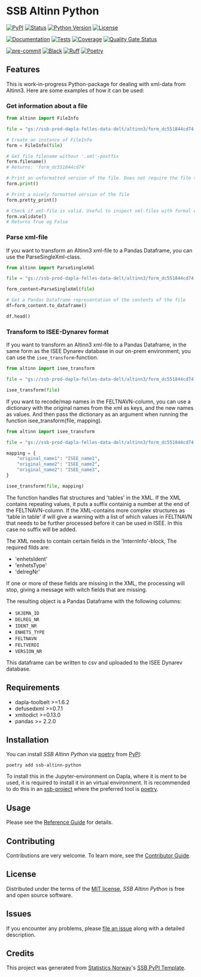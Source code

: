 # SSB Altinn Python

[![PyPI](https://img.shields.io/pypi/v/ssb-altinn-python.svg)][pypi status]
[![Status](https://img.shields.io/pypi/status/ssb-altinn-python.svg)][pypi status]
[![Python Version](https://img.shields.io/pypi/pyversions/ssb-altinn-python)][pypi status]
[![License](https://img.shields.io/pypi/l/ssb-altinn-python)][license]

[![Documentation](https://github.com/statisticsnorway/ssb-altinn-python/actions/workflows/docs.yml/badge.svg)][documentation]
[![Tests](https://github.com/statisticsnorway/ssb-altinn-python/actions/workflows/tests.yml/badge.svg)][tests]
[![Coverage](https://sonarcloud.io/api/project_badges/measure?project=statisticsnorway_ssb-altinn-python&metric=coverage)][sonarcov]
[![Quality Gate Status](https://sonarcloud.io/api/project_badges/measure?project=statisticsnorway_ssb-altinn-python&metric=alert_status)][sonarquality]

[![pre-commit](https://img.shields.io/badge/pre--commit-enabled-brightgreen?logo=pre-commit&logoColor=white)][pre-commit]
[![Black](https://img.shields.io/badge/code%20style-black-000000.svg)][black]
[![Ruff](https://img.shields.io/endpoint?url=https://raw.githubusercontent.com/astral-sh/ruff/main/assets/badge/v2.json)](https://github.com/astral-sh/ruff)
[![Poetry](https://img.shields.io/endpoint?url=https://python-poetry.org/badge/v0.json)][poetry]

[pypi status]: https://pypi.org/project/ssb-altinn-python/
[documentation]: https://statisticsnorway.github.io/ssb-altinn-python
[tests]: https://github.com/statisticsnorway/ssb-altinn-python/actions?workflow=Tests

[sonarcov]: https://sonarcloud.io/summary/overall?id=statisticsnorway_ssb-altinn-python
[sonarquality]: https://sonarcloud.io/summary/overall?id=statisticsnorway_ssb-altinn-python
[pre-commit]: https://github.com/pre-commit/pre-commit
[black]: https://github.com/psf/black
[poetry]: https://python-poetry.org/

## Features

This is work-in-progress Python-package for dealing with xml-data from Altinn3. Here are some examples of how it can be used:

### Get information about a file

```python
from altinn import FileInfo

file = "gs://ssb-prod-dapla-felles-data-delt/altinn3/form_dc551844cd74.xml"

# Create an instance of FileInfo
form = FileInfo(file)

# Get file filename without '.xml'-postfix
form.filename()
# Returns: 'form_dc551844cd74'

# Print an unformatted version of the file. Does not require the file to be parseable by an xml-library. Useful for inspecting unvalid xml-files.
form.print()

# Print a nicely formatted version of the file
form.pretty_print()

# Check if xml-file is valid. Useful to inspect xml-files with formal errors in the xml-schema.
form.validate()
# Returns True og False
```

### Parse xml-file

If you want to transform an Altinn3 xml-file to a Pandas Dataframe, you can use the ParseSingleXml-class.

```python
from altinn import ParseSingleXml

file = "gs://ssb-prod-dapla-felles-data-delt/altinn3/form_dc551844cd74.xml"

form_content=ParseSingleXml(file)

# Get a Pandas Dataframe representation of the contents of the file
df=form_content.to_dataframe()

df.head()
```

### Transform to ISEE-Dynarev format

If you want to transform an Altinn3 xml-file to a Pandas Dataframe, in the same form as the ISEE Dynarev database in our on-prem environment, you can use the `isee_transform`-function.

```python
from altinn import isee_transform

file = "gs://ssb-prod-dapla-felles-data-delt/altinn3/form_dc551844cd74.xml"

isee_transform(file)
```

If you want to recode/map names in the FELTNAVN-column, you can use a dictionary with the original names from the xml as keys, and the new names as values. And then pass the dictionary as an argument when running the function isee_transform(file, mapping).

```python
from altinn import isee_transform

file = "gs://ssb-prod-dapla-felles-data-delt/altinn3/form_dc551844cd74.xml"

mapping = {
    "original_name1": "ISEE_name1",
    "original_name2": "ISEE_name2",
    "original_name2": "ISEE_name3",
}

isee_transform(file, mapping)
```
The function handles flat structures and 'tables' in the XML. If the XML contains repeating values, it puts a suffix containig a number at the end of the FELTNAVN-column. If the XML-contains more complex structures as 'table in table' if will give a warning with a list of which values in FELTNAVN that needs to be further processed before it can be used in ISEE. In this case no suffix will be added.

The XML needs to contain certain fields in the 'InternInfo'-block, The required filds are:
- 'enhetsIdent'
- 'enhetsType'
- 'delregNr'

If one or more of these fields are missing in the XML, the processing will stop, giving a message with witch fields that are missing.


The resulting object is a Pandas Dataframe with the following columns:

- `SKJEMA_ID`
- `DELREG_NR`
- `IDENT_NR`
- `ENHETS_TYPE`
- `FELTNAVN`
- `FELTVERDI`
- `VERSION_NR`

This dataframe can be written to csv and uploaded to the ISEE Dynarev database.

## Requirements

- dapla-toolbelt >=1.6.2
- defusedxml >=0.7.1
- xmltodict >=0.13.0
- pandas >= 2.2.0

## Installation

You can install _SSB Altinn Python_ via [poetry] from [PyPI]:

```console
poetry add ssb-altinn-python
```

To install this in the Jupyter-environment on Dapla, where it is ment to be used, it is required to install it in an virtual environment. It is recommended to do this in an [ssb-project](https://manual.dapla.ssb.no/jobbe-med-kode.html) where the preferred tool is [poetry](https://python-poetry.org/).

## Usage

Please see the [Reference Guide] for details.

## Contributing

Contributions are very welcome.
To learn more, see the [Contributor Guide].

## License

Distributed under the terms of the [MIT license][license],
_SSB Altinn Python_ is free and open source software.

## Issues

If you encounter any problems,
please [file an issue] along with a detailed description.

## Credits

This project was generated from [Statistics Norway]'s [SSB PyPI Template].

[statistics norway]: https://www.ssb.no/en
[pypi]: https://pypi.org/
[ssb pypi template]: https://github.com/statisticsnorway/ssb-pypitemplate
[file an issue]: https://github.com/statisticsnorway/ssb-altinn-python/issues
[pip]: https://pip.pypa.io/

<!-- github-only -->

[license]: https://github.com/statisticsnorway/ssb-altinn-python/blob/main/LICENSE
[contributor guide]: https://github.com/statisticsnorway/ssb-altinn-python/blob/main/CONTRIBUTING.md
[reference guide]: https://statisticsnorway.github.io/ssb-altinn-python/reference.html
